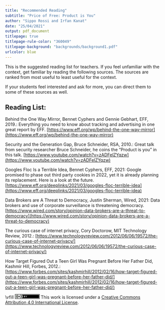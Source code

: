 ```yaml
---
title: "Recommended Reading"
subtitle: "Price of Free: Product is You"
author: "Sippo Rossi and Irfan Kanat"
date: "25/04/2021"
output: pdf_document
titlepage: true
titlepage-rule-color: "360049"
titlepage-background: "backgrounds/background1.pdf"
urlcolor: blue
---
```


This is the suggested reading list for teachers. If you feel unfamiliar with the context, get familiar by reading the following sources. The sources are ranked from most useful to least useful for the context.

If your students feel interested and ask for more, you can direct them to some of these sources as well.

## Reading List:

Behind the One Way Mirror, Bennet Cyphers and Gennie Gebhart, EFF, 2019.: Everything you need to know about tracking and advertising in one great report by EFF.
[https://www.eff.org/wp/behind-the-one-way-mirror](https://www.eff.org/wp/behind-the-one-way-mirror)

Security and the Generation Gap, Bruce Schneider, RSA, 2010.: Great talk from security researcher Bruce Schneider, he coins the “Product is you” in this talk.
[https://www.youtube.com/watch?v=zADFelZYqzw](https://www.youtube.com/watch?v=zADFelZYqzw)

Googles Floc Is a Terrible Idea, Bennet Cyphers, EFF, 2021: Google promised to phase out third party cookies in 2022, yet it is already planning its replacement. Here is a look at the future.
[https://www.eff.org/deeplinks/2021/03/googles-floc-terrible-idea](https://www.eff.org/deeplinks/2021/03/googles-floc-terrible-idea)

Data Brokers are A Threat to Democracy, Justin Sherman, Wired, 2021: Data brokers and use of corporate surveillance is threatening democracy.
[https://www.wired.com/story/opinion-data-brokers-are-a-threat-to-democracy](https://www.wired.com/story/opinion-data-brokers-are-a-threat-to-democracy)

The curious case of internet privacy, Cory Doctorow, MIT Technology Review, 2012.:
[https://www.technologyreview.com/2012/06/06/19572/the-curious-case-of-internet-privacy/](https://www.technologyreview.com/2012/06/06/19572/the-curious-case-of-internet-privacy/)

How Target Figured Out a Teen Girl Was Pregnant Before Her Father Did, Kashmir Hill, Forbes, 2012.: 
[https://www.forbes.com/sites/kashmirhill/2012/02/16/how-target-figured-out-a-teen-girl-was-pregnant-before-her-father-did/](https://www.forbes.com/sites/kashmirhill/2012/02/16/how-target-figured-out-a-teen-girl-was-pregnant-before-her-father-did/)

\vfill
![CC4](CC4.png) This work is licensed under a [Creative Commons Attribution 4.0 International License](http://creativecommons.org/licenses/by/4.0/).
